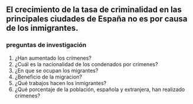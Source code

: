 ## El crecimiento de la tasa de criminalidad en las principales ciudades de España no es por causa de los inmigrantes. 

### preguntas de investigación
1. ¿Han aumentado los crímenes?
2. ¿Cuál es la nacionalidad de los condenados por crímenes?
3. ¿En que se ocupan los migrantes?
4. ¿Beneficio de la migracion? 
5. ¿Qué trabajos hacen los inmigrantes?
6. ¿Qué porcentaje de la población, española y extranjera, han realizado crímenes?